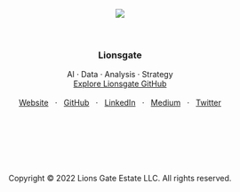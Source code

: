 <p align="center">
  <a href="https://getbootstrap.com/">
    <img src="https://user-images.githubusercontent.com/1711854/196518927-95cb3f09-c2ed-4ead-9cda-ca364d8485ea.png">
  </a>
  <br/>
  <br/>
  <br/>
</p>

<h3 align="center">Lionsgate</h3>

<p align="center">
  AI · Data · Analysis · Strategy
  <br/>
  <a href="https://github.com/lionsgategrp">Explore Lionsgate GitHub</a>
  <br/>
  <br/>
  <a href=#>Website</a>
  &nbsp; · &nbsp;
  <a href="https://github.com/lionsgategrp">GitHub</a>
  &nbsp; · &nbsp;
  <a href="https://www.linkedin.com/">LinkedIn</a>
  &nbsp; · &nbsp;
  <a href="https://medium.com/@guylepage3">Medium</a>
  &nbsp; · &nbsp;
  <a href="https://twitter.com/lionsgategrp">Twitter</a>
  <br/>
  <br/>
  <br/>
  <br/>
  <br/>
  <br/>
  <br/>
  <br/>
    Copyright © 2022 Lions Gate Estate LLC. All rights reserved.
  </p>
</p>


<br/>

